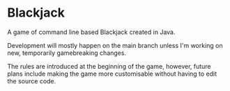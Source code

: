 # Blackjack
A game of command line based Blackjack created in Java.

Development will mostly happen on the main branch unless I'm working on new, temporarily gamebreaking changes.

The rules are introduced at the beginning of the game, however, future plans include making the game more customisable without having to edit the source code.
